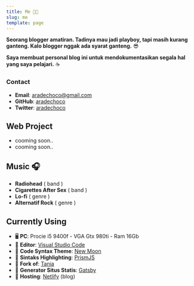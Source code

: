 ```yaml
---
title: Me 👨‍💻
slug: me
template: page
---
```


**Seorang blogger amatiran. Tadinya mau jadi playboy, tapi masih kurang ganteng. Kalo blogger nggak ada syarat ganteng.** 😎 

**Saya membuat personal blog ini untuk mendokumentasikan segala hal yang saya pelajari.** ☕


### Contact

- **Email**: [aradechoco@gmail.com](mailto:aradechoco@gmail.com) 
- **GitHub**: [aradechoco](https://github.com/aradechoco)
- **Twitter**: [aradechoco](https://twitter.com/aradechoco)


## Web Project

- cooming soon..
- cooming soon..

## Music 🎧

- **Radiohead**  ( band )
- **Cigarettes After Sex** ( band )
- **Lo-fi** ( genre )
- **Alternatif Rock** ( genre )


## Currently Using

-  🖥 **PC**:  Procie i5 9400f - VGA Gtx 980ti - Ram 16Gb 
-  🔗 **Editor**:  [Visual Studio Code](https://code.visualstudio.com/)
-  🔗 **Code Syntax Theme**:  [New Moon](https://taniarascia.github.io/new-moon)
-  🔗 **Sintaks Highlighting**:  [PrismJS](http://prismjs.com/)
-  🔗 **Fork of**:  [Tania](https://github.com/taniarascia/taniarascia.com)
-  🔗 **Generator Situs Statis**:  [Gatsby](https://gatsbyjs.org)
-  🔗 **Hosting**:  [Netlify](https://netlify.com) (blog)

